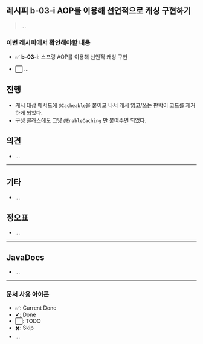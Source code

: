 ## 레시피 b-03-i AOP를 이용해 선언적으로 캐싱 구현하기

> ...

### 이번 레시피에서 확인해야할  내용

* ✅ **b-03-i**:  스프링 AOP를 이용해 선언적 캐싱 구현

* ⬜ ...

  




## 진행

* 캐시 대상 메서드에 `@Cacheable`을 붙이고 나서 캐시 읽고/쓰는 판박이 코드를 제거하게 되었다.
* 구성 클래스에도 그냥 `@EnableCaching` 만 붙여주면 되었다.




## 의견

* ...



---

## 기타

* ...

  

## 정오표

* ...
  


---

## JavaDocs

* ...



---

### 문서 사용 아이콘

* ✅: Current Done
* ✔: Done
* ⬜: TODO
* ✖️: Skip
* ...

